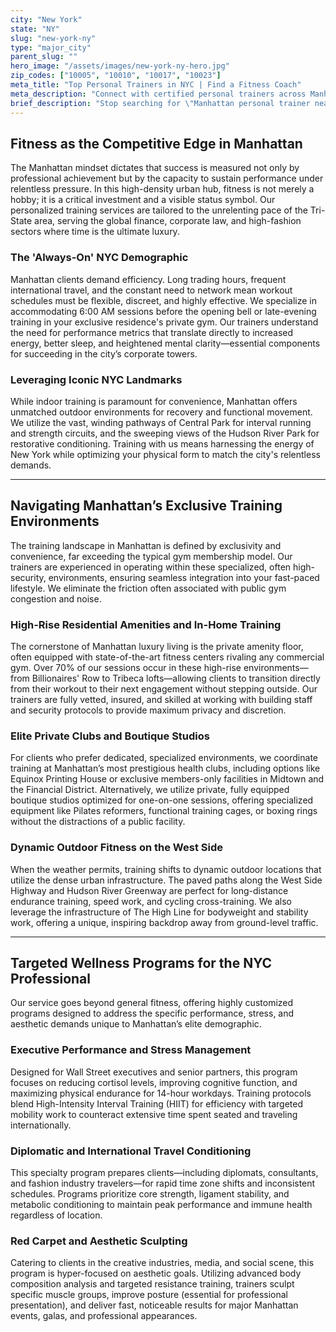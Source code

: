 ```yaml
---
city: "New York"
state: "NY"
slug: "new-york-ny"
type: "major_city"
parent_slug: ""
hero_image: "/assets/images/new-york-ny-hero.jpg"
zip_codes: ["10005", "10010", "10017", "10023"]
meta_title: "Top Personal Trainers in NYC | Find a Fitness Coach"
meta_description: "Connect with certified personal trainers across Manhattan, specializing in executive fitness, luxury high-rise training, and fast-paced schedules."
brief_description: "Stop searching for \"Manhattan personal trainer near me.\" Our elite service connects busy NYC professionals—from Wall Street executives to creative industry leaders—with certified trainers specializing in optimizing performance under intense pressure. We expertly match trainers based on your luxury high-rise amenity gym, exclusive private club affiliation, or demanding schedule requirements. Achieve peak physical conditioning, stress management, and sustainable wellness within the highly competitive Tri-State area. Start your personalized, results-driven fitness journey today in New York, NY."
---
```

## Fitness as the Competitive Edge in Manhattan

The Manhattan mindset dictates that success is measured not only by professional achievement but by the capacity to sustain performance under relentless pressure. In this high-density urban hub, fitness is not merely a hobby; it is a critical investment and a visible status symbol. Our personalized training services are tailored to the unrelenting pace of the Tri-State area, serving the global finance, corporate law, and high-fashion sectors where time is the ultimate luxury.

### The 'Always-On' NYC Demographic

Manhattan clients demand efficiency. Long trading hours, frequent international travel, and the constant need to network mean workout schedules must be flexible, discreet, and highly effective. We specialize in accommodating 6:00 AM sessions before the opening bell or late-evening training in your exclusive residence's private gym. Our trainers understand the need for performance metrics that translate directly to increased energy, better sleep, and heightened mental clarity—essential components for succeeding in the city’s corporate towers.

### Leveraging Iconic NYC Landmarks

While indoor training is paramount for convenience, Manhattan offers unmatched outdoor environments for recovery and functional movement. We utilize the vast, winding pathways of Central Park for interval running and strength circuits, and the sweeping views of the Hudson River Park for restorative conditioning. Training with us means harnessing the energy of New York while optimizing your physical form to match the city's relentless demands.

---

## Navigating Manhattan’s Exclusive Training Environments

The training landscape in Manhattan is defined by exclusivity and convenience, far exceeding the typical gym membership model. Our trainers are experienced in operating within these specialized, often high-security, environments, ensuring seamless integration into your fast-paced lifestyle. We eliminate the friction often associated with public gym congestion and noise.

### High-Rise Residential Amenities and In-Home Training

The cornerstone of Manhattan luxury living is the private amenity floor, often equipped with state-of-the-art fitness centers rivaling any commercial gym. Over 70% of our sessions occur in these high-rise environments—from Billionaires' Row to Tribeca lofts—allowing clients to transition directly from their workout to their next engagement without stepping outside. Our trainers are fully vetted, insured, and skilled at working with building staff and security protocols to provide maximum privacy and discretion.

### Elite Private Clubs and Boutique Studios

For clients who prefer dedicated, specialized environments, we coordinate training at Manhattan’s most prestigious health clubs, including options like Equinox Printing House or exclusive members-only facilities in Midtown and the Financial District. Alternatively, we utilize private, fully equipped boutique studios optimized for one-on-one sessions, offering specialized equipment like Pilates reformers, functional training cages, or boxing rings without the distractions of a public facility.

### Dynamic Outdoor Fitness on the West Side

When the weather permits, training shifts to dynamic outdoor locations that utilize the dense urban infrastructure. The paved paths along the West Side Highway and Hudson River Greenway are perfect for long-distance endurance training, speed work, and cycling cross-training. We also leverage the infrastructure of The High Line for bodyweight and stability work, offering a unique, inspiring backdrop away from ground-level traffic.

---

## Targeted Wellness Programs for the NYC Professional

Our service goes beyond general fitness, offering highly customized programs designed to address the specific performance, stress, and aesthetic demands unique to Manhattan’s elite demographic.

### Executive Performance and Stress Management

Designed for Wall Street executives and senior partners, this program focuses on reducing cortisol levels, improving cognitive function, and maximizing physical endurance for 14-hour workdays. Training protocols blend High-Intensity Interval Training (HIIT) for efficiency with targeted mobility work to counteract extensive time spent seated and traveling internationally.

### Diplomatic and International Travel Conditioning

This specialty program prepares clients—including diplomats, consultants, and fashion industry travelers—for rapid time zone shifts and inconsistent schedules. Programs prioritize core strength, ligament stability, and metabolic conditioning to maintain peak performance and immune health regardless of location.

### Red Carpet and Aesthetic Sculpting

Catering to clients in the creative industries, media, and social scene, this program is hyper-focused on aesthetic goals. Utilizing advanced body composition analysis and targeted resistance training, trainers sculpt specific muscle groups, improve posture (essential for professional presentation), and deliver fast, noticeable results for major Manhattan events, galas, and professional appearances.